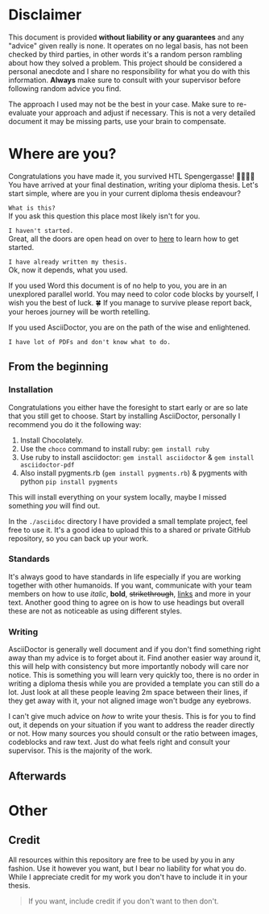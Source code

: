 # Disclaimer 

This document is provided  **without liability or any guarantees** and any "advice" given really is none.
It operates on no legal basis, has not been checked by third parties, in other words it's a random person rambling about how they solved a problem.
This project should be considered a personal anecdote and I share no responsibility for what you do with this information. 
**Always** make sure to consult with your supervisor before following random advice you find.

The approach I used may not be the best in your case.
Make sure to re-evaluate your approach and adjust if necessary.
This is not a very detailed document it may be missing parts, use your brain to compensate.

# Where are you?

Congratulations you have made it, you survived HTL Spengergasse! 🎉🎉🎉🎉
You have arrived at your final destination, writing your diploma thesis.
Let's start simple, where are you in your current diploma thesis endeavour?

`What is this?`  
If you ask this question this place most likely isn't for you.

`I haven't started.`  
Great, all the doors are open head on over to [here](#from-the-beginning) to learn how to get started.

`I have already written my thesis.`  
Ok, now it depends, what you used.

If you used Word this document is of no help to you, you are in an unexplored parallel world.
You may need to color code blocks by yourself, I wish you the best of luck. 🍀
If you manage to survive please report back, your heroes journey will be worth retelling.

If you used AsciiDoctor, you are on the path of the wise and enlightened. 

`I have lot of PDFs and don't know what to do.`


## From the beginning

### Installation

Congratulations you either have the foresight to start early or are so late that you still get to choose. 
Start by installing AsciiDoctor, personally I recommend you do it the following way:

1. Install Chocolately.
2. Use the ``choco`` command to install ruby: ``gem install ruby``
3. Use ruby to install asciidoctor: ``gem install asciidoctor`` & ``gem install asciidoctor-pdf``
4. Also install pygments.rb (``gem install pygments.rb``) & pygments with python ``pip install pygments``

This will install everything on your system locally, maybe I missed something _you_ will find out.

In the ``./asciidoc`` directory I have provided a small template project, feel free to use it.
It's a good idea to upload this to a shared or private GitHub repository, so you can back up your work. 

### Standards

It's always good to have standards in life especially if you are working together with other humanoids. 
If you want, communicate with your team members on how to use _italic_, **bold**, ~~strikethrough~~, [links](https://www.youtube.com/watch?v=dQw4w9WgXcQ) and more in your text. 
Another good thing to agree on is how to use headings but overall these are not as noticeable as using different styles. 

### Writing

AsciiDoctor is generally well document and if you don't find something right away than my advice is to forget about it. 
Find another easier way around it, this will help with consistency but more importantly nobody will care nor notice. 
This is something you will learn very quickly too, there is no order in writing a diploma thesis while you are provided a template you can still do a lot.
Just look at all these people leaving 2m space between their lines, if they get away with it, your not aligned image won't budge any eyebrows.

I can't give much advice on *how* to write your thesis. 
This is for you to find out, it depends on your situation if you want to address the reader directly or not.
How many sources you should consult or the ratio between images, codeblocks and raw text.
Just do what feels right and consult your supervisor.
This is the majority of the work. 

## Afterwards

# Other

## Credit

All resources within this repository are free to be used by you in any fashion. 
Use it however you want, but I bear no liability for what you do. 
While I appreciate credit for my work you don't have to include it in your thesis.

> If you want, include credit if you don't want to then don't.
